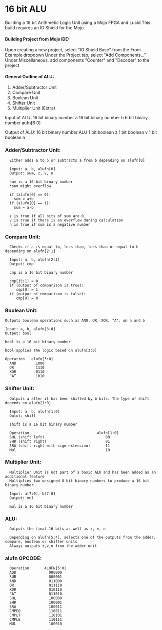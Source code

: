 # 16 bit ALU
Building a 16 bit Arithmetic Logic Unit using a Mojo FPGA and Lucid
This build requires an IO Shield for the Mojo


#### Building Project from Mojo IDE:

  Upon creating a new project, select "IO Shield Base" from the From Example dropdown
  Under the Project tab, select "Add Components..."
  Under Miscellaneous, add components "Counter" and "Decoder" to the project
  


#### General Outline of ALU:
  1. Adder/Subtractor Unit
  2. Compare Unit
  3. Boolean Unit
  4. Shifter Unit
  5. Multiplier Unit (Extra)
  
  
  Input of ALU:  16 bit binary number a
                 16 bit binary number b
                 6 bit binary number aufn[6:0]
                 
  Output of ALU: 16 bit binary number ALU
                 1 bit boolean z
                 1 bit boolean v
                 1 bit boolean n
               
               
               
###  Adder/Subtractor Unit:
  
      Either adds a to b or subtracts a from b depending on alufn[0]
  
      Input: a, b, alufn[0]
      Output: sum, z, v, n
      
      sum is a 16 bit binary number
      *sum might overflow
      
      if (alufn[0] == 0):
        sum = a+b
      if (alufn[0] == 1):
        sum = a-b
        
      z is true if all bits of sum are 0
      v is true if there is an overflow during calculation
      n is true if sum is a negative number
  
###  Compare Unit:
  
      Checks if a is equal to, less than, less than or equal to b depending on alufn[2:1]
  
      Input: a, b, alufn[2:1]
      Output: cmp
      
      cmp is a 16 bit binary number
      
      cmp[15:1] = 0
      if (output of comparison is true):
         cmp[0] = 1
      if (output of comparison is false):
         cmp[0] = 0
         
###  Boolean Unit:
  
    Outputs boolean operations such as AND, OR, XOR, "A", on a and b
  
    Input: a, b, alufn[3:0]
    Output: bool
    
    bool is a 16 bit binary number
    
    bool applies the logic based on alufn[3:0]
    
    Operation   alufn[3:0]
      AND         1000
      OR          1110
      XOR         0110
      “A”         1010
      
 ###  Shifter Unit:
   
      Outputs a after it has been shifted by b bits. The type of shift depends on alufn[1:0]
   
      Input: a, b, alufn[1:0]
      Outut: shift
      
      shift is a 16 bit binary number
      
      Operation                               alufn[1:0]
      SHL (shift left)                            00
      SHR (shift right)                           01
      SRA (shift right with sign extension)       11
      Mul                                         10

   
 ###  Multiplier Unit:
      
      Multiplier Unit is not part of a basic ALU and has been added as an additional feature
      Multiplies two unsigned 8 bit binary numbers to produce a 16 bit binary number
      
      Input: a[7:0], b[7:0]
      Output: mul
      
      mul is a 16 bit binary number


 ###  ALU:
      
      Outputs the final 16 bits as well as z, v, n
      
      Depending on alufn[5:4], selects one of the outputs from the adder, compare, boolean or shifter units
      Always outputs z,v,n from the adder unit
      
      
      
 ### alufn OPCODE:
      
      Operation       ALUFN[5:0]     
      ADD               000000
      SUB               000001 
      AND               011000 
      OR                011110 
      XOR               010110
      “A”               011010
      SHL               100000 
      SHR               100001 
      SRA               100011
      CMPEQ             110011
      CMPLT             110101 
      CMPLE             110111
      MUL               100010
